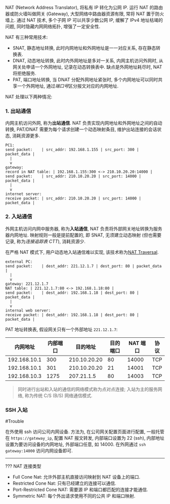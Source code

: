 NAT (Network Address Translator), 将私有 IP 转化为公网 IP. 运行 NAT 的路由器或防火墙叫做网关 (Gateway), 大型网络中路由器资源有限, 常将 NAT 置于防火墙上. 通过 NAT 技术, 多个子网 IP 可以共享少数公网 IP, 缓解了 IPv4 地址枯竭的问题, 同时隐藏内网网络拓扑, 增强了一定安全性.

NAT 有三种常用技术:
- SNAT, 静态地址转换, 此时内网地址和外网地址是一一对应关系, 存在静态转换表.
- DNAT, 动态地址转换, 此时内外网地址是多对一关系, 内网主机访问外网时, 从网关处申请一个外网地址, 记录在动态转换表中. 缺点是外网地址耗尽时, NAT 将拒绝服务.
- PAT, 端口地址转换, 当 DNAT 分配外网地址紧张时, 多个内网地址可以同时共享一个外网地址, 通过*端口号*区分报文对应的内网地址. 

NAT 处理以下两种情况:

### 1. 出站通信

内网主机访问外网, 称为**出站通信**. NAT 负责实现内网地址和外网地址之间的自动转换, PAT/DNAT 需要为每个请求创建一个动态映射条目, 维护出站连接的会话状态, 消耗资源更多.

```
PC1:
send packet:    | src_addr: 192.168.1.155 | src_port: 300 | packet_data |
  |
  v
gateway:
record in NAT table: | 192.168.1.155:300 <-> 210.10.20.20:14000 |
send packet:    | src_addr: 210.10.20.20 | src_port: 14000 | packet_data |
  |
  v
internet server:
receive packet: | src_addr: 210.10.20.20 | src_port: 14000 | packet_data | 
```

### 2. 入站通信

外网主机访问内网中服务器, 称为**入站通信**, NAT 负责将外部网关地址转换为服务器内网地址. 映射规则一般是提前配置的, 即 SNAT, 无须建立动态映射 (但也需要记录, 称为*连接追踪表 CTT*), 消耗资源少. 

在严格 NAT 模式下, 用户动态地入站通信难以实现, 该技术称为[NAT Traversal](NAT%20Traversal.md).

```
external PC:
send packet:    | dest_addr: 221.12.1.7 | dest_port: 80 | packet_data |
  |
  v
gateway: 221.12.1.7
NAT table: | 221.12.1.7:80 <-> 192.168.1.18:80 |
send packet:    | dest_addr: 192.168.1.18 | dest_port: 80 | packet_data |
  |
  v
internal web server:
receive packet: | dest_addr: 192.168.1.18 | dest_port: 80 | packet_data | 
```

PAT 地址转换表, 假设网关只有一个外部地址 `221.12.1.7`:

| 内网地址     | 内部端口 | 目的地址     | 目的端口 | NAT 端口 | 协议 |
| ------------ | -------- | ------------ | -------- | -------- | ---- |
| 192.168.10.1 | 300      | 210.10.20.20 | 80       | 14000    | TCP  |
| 192.168.10.1 | 301      | 210.10.20.20 | 21       | 14001    | TCP  |
| 192.168.10.3 | 1275     | 207.21.1.5   | 80       | 14003    | TCP     |

> 同时进行出站和入站的通信的网络模式称为点对点连接; 入站为主的服务网络, 称为传统 C/S (B/S) 网络通信模式.

### SSH 入站

#Trouble

在外使用 ssh 访问公司内网设备.  方法为, 在公司网关配置页面进行配置, 一般托管在 `https://gateway_ip`, 配置 NAT 报文转发, 内部端口设置为 22 (ssh), 内部地址设置为要访问设备的内网地址, 外部端口任意, 如 14000. 在外网通过 `ssh gateway:14000` 访问内网设备即可.


***

???
NAT 连接类型
- Full Cone Nat: 允许外部主机直接访问映射到 NAT 设备上的端口.
- Restricted Cone Nat: 只有已经建立的连接可以通信.
- Port-Restricted Cone NAT: 需要源 IP 和端口都匹配的连接才能通信.
- Symmetric NAT: 每个外出请求使用不同的公共 IP 和端口映射.